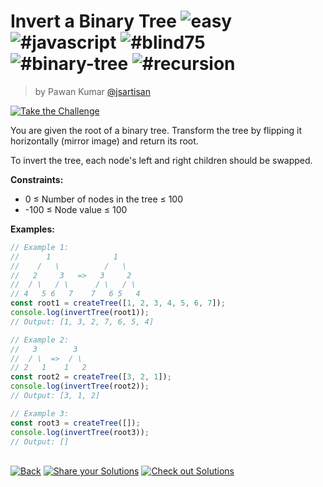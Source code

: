 <!--info-header-start--><h1>Invert a Binary Tree <img src="https://img.shields.io/badge/-easy-7aad0c" alt="easy"/> <img src="https://img.shields.io/badge/-%23javascript-999" alt="#javascript"/> <img src="https://img.shields.io/badge/-%23blind75-999" alt="#blind75"/> <img src="https://img.shields.io/badge/-%23binary--tree-999" alt="#binary-tree"/> <img src="https://img.shields.io/badge/-%23recursion-999" alt="#recursion"/></h1><blockquote><p>by Pawan Kumar <a href="https://github.com/jsartisan" target="_blank">@jsartisan</a></p></blockquote><p><a href="https://frontend-challenges.com/challenges/235-invert-a-binary-tree" target="_blank"><img src="https://img.shields.io/badge/-Take%20the%20Challenge-0d99ff?logo=javascript&logoColor=white" alt="Take the Challenge"/></a> </p><!--info-header-end-->

You are given the root of a binary tree. Transform the tree by flipping it horizontally (mirror image) and return its root.

To invert the tree, each node's left and right children should be swapped.

**Constraints:**

- 0 ≤ Number of nodes in the tree ≤ 100
- -100 ≤ Node value ≤ 100

**Examples:**

```typescript
// Example 1:
//      1              1
//    /   \          /   \
//   2     3   =>   3     2
//  / \   / \      / \   / \
// 4   5 6   7    7   6 5   4
const root1 = createTree([1, 2, 3, 4, 5, 6, 7]);
console.log(invertTree(root1));
// Output: [1, 3, 2, 7, 6, 5, 4]

// Example 2:
//   3        3
//  / \  =>  / \
// 2   1    1   2
const root2 = createTree([3, 2, 1]);
console.log(invertTree(root2));
// Output: [3, 1, 2]

// Example 3:
const root3 = createTree([]);
console.log(invertTree(root3));
// Output: []
```

<!--info-footer-start--><br><a href="../../README.md" target="_blank"><img src="https://img.shields.io/badge/-Back-grey" alt="Back"/></a> <a href="https://github.com/jsartisan/frontend-challenges/issues/new?template=answer.md&labels=answer,235,undefined&title=235%20-%20Invert%20a%20Binary%20Tree%20-%20undefined&body=" target="_blank"><img src="https://img.shields.io/badge/-Share%20your%20Solutions-teal" alt="Share your Solutions"/></a> <a href="https://github.com/jsartisan/frontend-challenges/issues?q=label%3A235+label%3Aanswer+sort%3Areactions-%2B1-desc" target="_blank"><img src="https://img.shields.io/badge/-Check%20out%20Solutions-de5a77?logo=awesome-lists&logoColor=white" alt="Check out Solutions"/></a> <!--info-footer-end-->
